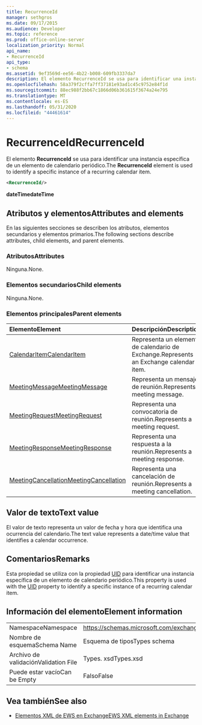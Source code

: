 ```yaml
---
title: RecurrenceId
manager: sethgros
ms.date: 09/17/2015
ms.audience: Developer
ms.topic: reference
ms.prod: office-online-server
localization_priority: Normal
api_name:
- RecurrenceId
api_type:
- schema
ms.assetid: 9ef3569d-ee56-4b22-b008-609fb3337da7
description: El elemento RecurrenceId se usa para identificar una instancia específica de un elemento de calendario periódico.
ms.openlocfilehash: 58a379f2cffa7ff37181e93ad1c45c9752e84f1d
ms.sourcegitcommit: 88ec988f2bb67c1866d06b361615f3674a24e795
ms.translationtype: MT
ms.contentlocale: es-ES
ms.lasthandoff: 05/31/2020
ms.locfileid: "44461614"
---
```

# <a name="recurrenceid"></a><span data-ttu-id="6f936-103">RecurrenceId</span><span class="sxs-lookup"><span data-stu-id="6f936-103">RecurrenceId</span></span>

<span data-ttu-id="6f936-104">El elemento **RecurrenceId** se usa para identificar una instancia específica de un elemento de calendario periódico.</span><span class="sxs-lookup"><span data-stu-id="6f936-104">The **RecurrenceId** element is used to identify a specific instance of a recurring calendar item.</span></span> 
  
```xml
<RecurrenceId/>
```

 <span data-ttu-id="6f936-105">**dateTime**</span><span class="sxs-lookup"><span data-stu-id="6f936-105">**dateTime**</span></span>
## <a name="attributes-and-elements"></a><span data-ttu-id="6f936-106">Atributos y elementos</span><span class="sxs-lookup"><span data-stu-id="6f936-106">Attributes and elements</span></span>

<span data-ttu-id="6f936-107">En las siguientes secciones se describen los atributos, elementos secundarios y elementos primarios.</span><span class="sxs-lookup"><span data-stu-id="6f936-107">The following sections describe attributes, child elements, and parent elements.</span></span>
  
### <a name="attributes"></a><span data-ttu-id="6f936-108">Atributos</span><span class="sxs-lookup"><span data-stu-id="6f936-108">Attributes</span></span>

<span data-ttu-id="6f936-109">Ninguna.</span><span class="sxs-lookup"><span data-stu-id="6f936-109">None.</span></span>
  
### <a name="child-elements"></a><span data-ttu-id="6f936-110">Elementos secundarios</span><span class="sxs-lookup"><span data-stu-id="6f936-110">Child elements</span></span>

<span data-ttu-id="6f936-111">Ninguna.</span><span class="sxs-lookup"><span data-stu-id="6f936-111">None.</span></span>
  
### <a name="parent-elements"></a><span data-ttu-id="6f936-112">Elementos principales</span><span class="sxs-lookup"><span data-stu-id="6f936-112">Parent elements</span></span>

|<span data-ttu-id="6f936-113">**Elemento**</span><span class="sxs-lookup"><span data-stu-id="6f936-113">**Element**</span></span>|<span data-ttu-id="6f936-114">**Descripción**</span><span class="sxs-lookup"><span data-stu-id="6f936-114">**Description**</span></span>|
|:-----|:-----|
|[<span data-ttu-id="6f936-115">CalendarItem</span><span class="sxs-lookup"><span data-stu-id="6f936-115">CalendarItem</span></span>](calendaritem.md) <br/> |<span data-ttu-id="6f936-116">Representa un elemento de calendario de Exchange.</span><span class="sxs-lookup"><span data-stu-id="6f936-116">Represents an Exchange calendar item.</span></span>  <br/> |
|[<span data-ttu-id="6f936-117">MeetingMessage</span><span class="sxs-lookup"><span data-stu-id="6f936-117">MeetingMessage</span></span>](meetingmessage.md) <br/> |<span data-ttu-id="6f936-118">Representa un mensaje de reunión.</span><span class="sxs-lookup"><span data-stu-id="6f936-118">Represents a meeting message.</span></span>  <br/> |
|[<span data-ttu-id="6f936-119">MeetingRequest</span><span class="sxs-lookup"><span data-stu-id="6f936-119">MeetingRequest</span></span>](meetingrequest.md) <br/> |<span data-ttu-id="6f936-120">Representa una convocatoria de reunión.</span><span class="sxs-lookup"><span data-stu-id="6f936-120">Represents a meeting request.</span></span>  <br/> |
|[<span data-ttu-id="6f936-121">MeetingResponse</span><span class="sxs-lookup"><span data-stu-id="6f936-121">MeetingResponse</span></span>](meetingresponse.md) <br/> |<span data-ttu-id="6f936-122">Representa una respuesta a la reunión.</span><span class="sxs-lookup"><span data-stu-id="6f936-122">Represents a meeting response.</span></span>  <br/> |
|[<span data-ttu-id="6f936-123">MeetingCancellation</span><span class="sxs-lookup"><span data-stu-id="6f936-123">MeetingCancellation</span></span>](meetingcancellation.md) <br/> |<span data-ttu-id="6f936-124">Representa una cancelación de reunión.</span><span class="sxs-lookup"><span data-stu-id="6f936-124">Represents a meeting cancellation.</span></span>  <br/> |
   
## <a name="text-value"></a><span data-ttu-id="6f936-125">Valor de texto</span><span class="sxs-lookup"><span data-stu-id="6f936-125">Text value</span></span>

<span data-ttu-id="6f936-126">El valor de texto representa un valor de fecha y hora que identifica una ocurrencia del calendario.</span><span class="sxs-lookup"><span data-stu-id="6f936-126">The text value represents a date/time value that identifies a calendar occurrence.</span></span>
  
## <a name="remarks"></a><span data-ttu-id="6f936-127">Comentarios</span><span class="sxs-lookup"><span data-stu-id="6f936-127">Remarks</span></span>

<span data-ttu-id="6f936-128">Esta propiedad se utiliza con la propiedad [UID](uid.md) para identificar una instancia específica de un elemento de calendario periódico.</span><span class="sxs-lookup"><span data-stu-id="6f936-128">This property is used with the [UID](uid.md) property to identify a specific instance of a recurring calendar item.</span></span> 
  
## <a name="element-information"></a><span data-ttu-id="6f936-129">Información del elemento</span><span class="sxs-lookup"><span data-stu-id="6f936-129">Element information</span></span>

|||
|:-----|:-----|
|<span data-ttu-id="6f936-130">Namespace</span><span class="sxs-lookup"><span data-stu-id="6f936-130">Namespace</span></span>  <br/> |https://schemas.microsoft.com/exchange/services/2006/types  <br/> |
|<span data-ttu-id="6f936-131">Nombre de esquema</span><span class="sxs-lookup"><span data-stu-id="6f936-131">Schema Name</span></span>  <br/> |<span data-ttu-id="6f936-132">Esquema de tipos</span><span class="sxs-lookup"><span data-stu-id="6f936-132">Types schema</span></span>  <br/> |
|<span data-ttu-id="6f936-133">Archivo de validación</span><span class="sxs-lookup"><span data-stu-id="6f936-133">Validation File</span></span>  <br/> |<span data-ttu-id="6f936-134">Types. xsd</span><span class="sxs-lookup"><span data-stu-id="6f936-134">Types.xsd</span></span>  <br/> |
|<span data-ttu-id="6f936-135">Puede estar vacío</span><span class="sxs-lookup"><span data-stu-id="6f936-135">Can be Empty</span></span>  <br/> |<span data-ttu-id="6f936-136">Falso</span><span class="sxs-lookup"><span data-stu-id="6f936-136">False</span></span>  <br/> |
   
## <a name="see-also"></a><span data-ttu-id="6f936-137">Vea también</span><span class="sxs-lookup"><span data-stu-id="6f936-137">See also</span></span>



- [<span data-ttu-id="6f936-138">Elementos XML de EWS en Exchange</span><span class="sxs-lookup"><span data-stu-id="6f936-138">EWS XML elements in Exchange</span></span>](ews-xml-elements-in-exchange.md)

